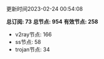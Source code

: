 更新时间2023-02-24 00:54:08

**总订阅: 73**
**总节点: 954**
**有效节点: 258**
- v2ray节点: 166
- ss节点: 58
- trojan节点: 34

